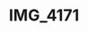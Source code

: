 ---
pid: '127'
layout: photos
title: IMG_4171
filename: IMG_4171.jpg
caption: 
previous_pid: '126'
next_pid: '128'
permalink: "/photos/127.html"
---